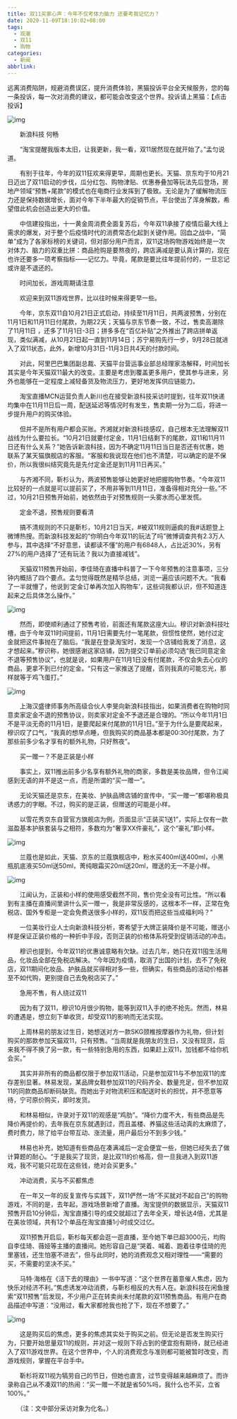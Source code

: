 ```yaml
---
title: 双11买家心声：今年不仅考体力脑力 还要考我记忆力？
date: 2020-11-09T18:10:02+08:00
tags:
  - 观潮
  - 双11
  - 购物
categories:
  - 新闻
abbrlink:
---
```


远离消费陷阱，规避消费误区，提升消费体验，黑猫投诉平台全天候服务，您的每一条投诉，每一次对消费的建议，都可能会改变这个世界。投诉请上黑猫：【点击投诉】

![img](https://cdn.jsdelivr.net/gh/yakeing/Documentation@main/Hexo/images/3662-kcaeqzx9572427.png)

　　新浪科技 何畅

　　“淘宝提醒我版本太旧，让我更新，我一看，双11居然现在就开始了。”孟匀说道。

　　有别于往年，今年的双11狂欢来得更早，周期也更长。天猫、京东均于10月21日迈出了双11启动的步伐，瓜分红包、购物津贴、优惠券叠加等玩法先后登场，房地产领域“预售+尾款”的模式也在电商行业发挥到了极致。无论是为了缓解物流压力还是保持数据增长，面对今年下半年最大的促销节点，平台使出了浑身解数，希望借此机会创造出更大的价值。

　　中信建投指出，十一黄金周消费全面复苏后，今年双11承接了疫情后最大线上需求的爆发，对于整个后疫情时代的消费常态化起到关键作用。回血之战中，“简单”成为了各家标榜的关键词，但对部分用户而言，双11这场购物游戏始终是一次对体力、脑力的双重比拼：商品抢购是要熬夜的，跨店满减是要认真计算的，现在也许还要多一项考察指标——记忆力。毕竟，尾款是要比往年提前付的，一旦忘记或许是不退还的。

　　时间加长，游戏周期请注意

　　欢迎来到双11游戏世界，比以往时候来得更早一些。

　　今年，京东双11自10月21日正式启动，持续至11月11日，共两波预售，分别在11月1日和11月11日付尾款，为期22天；天猫与京东节奏一致，不过，售卖高潮除了11月11日 ，还多了11月1日-3日；拼多多在“百亿补贴”之外推出了跨店拼单返现，类似满减，从10月21日起一直到11月14日；苏宁易购先行一步，9月28日就进入了双11状态，此外，新增10月31日-11月3日共4天的付款时间。

　　对此，阿里巴巴集团副总裁、天猫平台营运事业部总经理家洛解释，时间加长其实是今年天猫双11最大的改变。主要是考虑到覆盖更多用户，使其参与进来，另外也能够在一定程度上减轻备货及物流压力，更好地发挥供应链能力。

　　淘宝直播MCN运营负责人新川也在接受新浪科技采访时提到，往年双11快递均集中在11月11日后一周，配送延迟等情况时有发生，售卖期一分为二后，将进一步提升用户的购买体验。

　　但并不是所有用户都会买账。齐湘就对新浪科技感叹，自己根本无法理解双11战线为什么要拉长。“10月21日就要付定金，11月1日结剩下的尾款，双11和11月11日还有什么关系？”她告诉新浪科技，因为不确定11月11日当日是否还有优惠，她联系了某天猫旗舰店的客服。“客服和我说现在他们也不清楚，可以确定的是不保价，所以我很纠结究竟先是先付定金还是到11月11日再买。”

　　与齐湘不同，靳杉认为，两波预售能够让她更好地把握购物节奏。“今年双11比较好的一点就是可以提前买了，不用非等到11月11日，准备得相对充分一些。”不过，10月21日预售开始前，她依然由于对预售规则一头雾水而心里发慌。

　　定金不退，预售规则要看清

　　搞不清规则的不只是靳杉，10月21日当天，#被双11规则逼疯的我#话题登上微博热搜。而新浪科技发起的“你明白今年双11的玩法了吗”微博调查共有2.3万人参与，其中选择“不好意思，读都读不懂”的用户有6848人，占比近30%，另有27%的用户选择了“还有玩法？我以为直接减钱”。

　　天猫双11预售开始前，李佳琦在直播中科普了一下今年预售的注意事项，三分钟内概括了四个要点。孟匀觉得既然是精华总结，浏览一遍应该问题不大。“我看了一半就懵了，他说到‘定金订单再次加入购物车’，这些词我都认识，但不知道连起来之后具体怎么操作。”

![img](https://cdn.jsdelivr.net/gh/yakeing/Documentation@main/Hexo/images/c082-kcaeqzx9574969.png)

　　然而，即使顺利通过了预售考验，前面还有尾款这座大山。穆识对新浪科技吐槽，由于今年双11时间提前，11月1日需要先付一笔尾款，但惯性使然，她付过定金就把这件事抛在了脑后。“我是在登录淘宝时，发现一个店铺给我发了消息，这才想起来。”穆识称，她很感谢这家店铺，因为提交订单前必须勾选“我已同意定金不退等预售协议”，也就是说，如果用户在11月1日没有付尾款，不仅会失去心仪的商品，更拿不到已付的定金。“只有这一家推送了提醒，否则我真的可能忘光，那样就等于鸡飞蛋打。”

![img](https://cdn.jsdelivr.net/gh/yakeing/Documentation@main/Hexo/images/1219-kcaeqzx9575405.png)

　　上海汉盛律师事务所高级合伙人李旻向新浪科技指出，如果消费者在购物时同意卖家定金不退的预售协议，则卖家对定金不予退还是合理的。“所以今年11月1日不是平淡无奇的11月1日，是要爬起来付尾款的11月1日。”至于为什么是要爬起来，穆识叹了口气，“我真的想早点睡，但我购买的商品基本都是00:30付尾款，为了那些前多少名才享有的额外礼物，只好熬夜”。

　　买一赠一？不是正装是小样

　　事实上，双11推出前多少名享有额外礼物的商家，多数是美妆品牌，但令江闻感到无语的并不是这一点，而是所谓的“买一赠一”。

　　无论天猫还是京东，在美妆、护肤品牌店铺的宣传中，“买一赠一”都堪称极具诱惑力的字眼。不过，购买的是正装，但赠送的可能是小样。

　　以雪花秀京东自营官方旗舰店为例，页面显示“正装买1送1”，实际上仅有一款滋盈基本护肤套装与之相符，多数均为“奢享XX件豪礼”，这个“豪礼”即小样。

![img](https://cdn.jsdelivr.net/gh/yakeing/Documentation@main/Hexo/images/b5b7-kcaeqzx9577570.png)

　　兰蔻也是如此，天猫、京东的兰蔻旗舰店中，粉水买400ml送400ml，小黑瓶肌底液买50ml送50ml，菁纯眼霜买20ml送20ml，赠送的无一不是小样。

![img](https://cdn.jsdelivr.net/gh/yakeing/Documentation@main/Hexo/images/6215-kcaeqzx9577988.png)

　　江闻认为，正装和小样的使用感受截然不同，售价完全没有可比性。“所以看到有主播在直播间里讲什么买一赠一，我是非常反感的，这根本不一样，正常在免税店、国外专柜是一定会免费送很多小样的，双11反而把这些当成福利吗？”

　　一位美妆行业人士向新浪科技分析，寄希望于大牌正装降价是不可能，赠送小样是保证正装价格的一种折中手段，否则正装的价格体系将受到促销活动的冲击。

　　穆识也提到，今年双11的优惠诚意略有欠缺。过去几年，她只在双11囤生活用品，化妆品全部在免税店解决。“今年因为疫情，取消了出国的计划，去不了免税店，双11期间化妆品、护肤品就买得相对多一些，但确实，有些商品的活动价格甚至不如代购，更别提自己去免税店买了。”

　　急用不售，有人绕过双11

　　因为有了双11，穆识10月很少购物，能等到双11入手的绝不抢先。然而，林易的遭遇是，想立刻下单收货，却受双11的影响而无法实现。

　　上周林易的朋友过生日，她想送对方一款SKG颈椎按摩器作为礼物，但计划购买的那款参加天猫双11，只有预售。“当周就是我朋友的生日，又没有现货，后来我不得不换了另一款，有一些特别急用的东西，如果赶上双11，加钱都不给你机会买。”

　　其实并非所有的商品都仅限于参加双11活动，只是参加双11与不参加双11的库存差别显著。林易发现，某品牌女鞋参加双11的尺码齐全、数量充足，但不参加双11的同款商品却断码缺货。而她出于对物流积压和配送时长的担忧，并不愿意等待，宁可原价购买，即时发货。

　　和林易相似，许录对于双11的观感是“鸡肋”。“降价力度不大，有些商品是先降价再提价的，去年我在京东就遇到过，而且盖楼、养猫这些活动真的太麻烦了，费时费力，除了给平台带互动、涨流量，用户最后分不到多少钱。”

　　林易也补充，她知道有些商品在凑满减后一定会便宜一些，但她已经失去了做计算题的耐心。“于是我买了现货，是比双11的价格高，但一旦我进入到双11游戏，我不可能只花现在这些钱，绝对会买更多。”

　　冲动消费，买与不买都焦虑

　　在一年又一年的反复宣传与实践下，双11俨然一场“不买就对不起自己”的购物游戏，不同的是，去年起，游戏场景新增了直播。淘宝提供的数据显示，天猫双11预售开启10分钟后，淘宝直播引导的成交就超过了去年全天，增长达4倍，尤其是在美妆领域，共有12个单品在淘宝直播1小时成交过亿。

　　双11预售开启后，靳杉每天都会逛一逛直播，至今她下单已超3000元，均购自李佳琦、薇娅等主播的直播间。她形容自己是“哭着、喊着、跑着往李佳琦的兜里塞钱，还生怕塞不进去”，但与此同时，她的消费观念又相对理性——“需要的买，不需要的坚决不买。”

　　马特·海格在《活下去的理由》一书中写道：“这个世界在蓄意催人焦虑，因为快乐对经济不利。”焦虑诱发冲动消费，与靳杉相反的大有人在。新浪科技在闲鱼搜索“双11预售”后发现，不少用户正在转卖尚未付尾款的双11预售商品。有用户在商品描述中写道：“没用过，看大家都抢我也抢了下，现在不想要了。”

![img](https://cdn.jsdelivr.net/gh/yakeing/Documentation@main/Hexo/images/ab5c-kcaeqzx9579160.png)

　　这是购买后的焦虑，更多的焦虑其实处于购买之前。但无论是否发生购买行为，只要开始思量双11的规则，并对这一规则下将占到的便宜抱有期待，就已经进入了双11游戏世界。在这个世界中，个人的消费观念与准则都可能被暂时改变，而游戏规则，掌握在平台手中。

　　靳杉将双11视为犒劳自己的节日，但她也直言，过节变得越来越麻烦了。而许录称自己从不凑双11的热闹：“买一赠一不就是省50%吗，我什么也不买，立省100%。”

　　（注：文中部分采访对象为化名。）